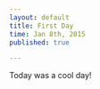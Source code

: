 ```yaml
---
layout: default
title: First Day
time: Jan 8th, 2015 
published: true

---
```


Today was a cool day!